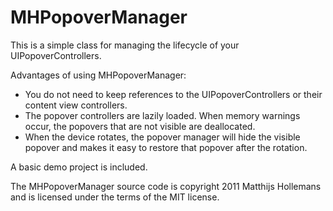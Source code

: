 # MHPopoverManager

This is a simple class for managing the lifecycle of your UIPopoverControllers.

Advantages of using MHPopoverManager:

* You do not need to keep references to the UIPopoverControllers or their content view controllers.
* The popover controllers are lazily loaded. When memory warnings occur, the popovers that are not visible are deallocated.
* When the device rotates, the popover manager will hide the visible popover and makes it easy to restore that popover after the rotation.

A basic demo project is included.

The MHPopoverManager source code is copyright 2011 Matthijs Hollemans and is licensed under the terms of the MIT license.
